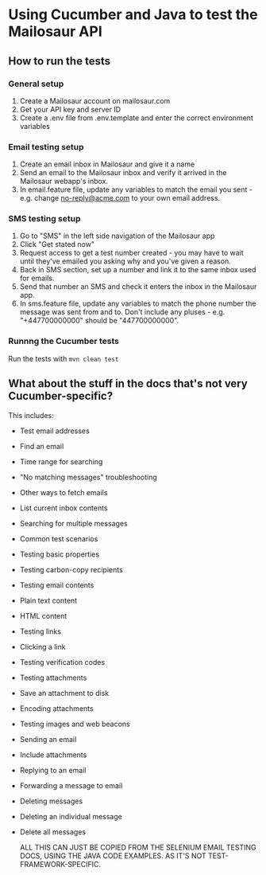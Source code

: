 # Using Cucumber and Java to test the Mailosaur API

## How to run the tests

### General setup

1. Create a Mailosaur account on mailosaur.com
2. Get your API key and server ID
3. Create a .env file from .env.template and enter the correct environment variables

### Email testing setup

1. Create an email inbox in Mailosaur and give it a name
2. Send an email to the Mailosaur inbox and verify it arrived in the Mailosaur webapp's inbox.
3. In email.feature file, update any variables to match the email you sent - e.g. change no-reply@acme.com to your own email address.

### SMS testing setup

1. Go to "SMS" in the left side navigation of the Mailosaur app
2. Click "Get stated now"
3. Request access to get a test number created - you may have to wait until they've emailed you asking why and you've given a reason.
4. Back in SMS section, set up a number and link it to the same inbox used for emails.
5. Send that number an SMS and check it enters the inbox in the Mailosaur app.
6. In sms.feature file, update any variables to match the phone number the message was sent from and to. Don't include any pluses - e.g. "+447700000000" should be "447700000000".

### Runnng the Cucumber tests

Run the tests with `mvn clean test`

## What about the stuff in the docs that's not very Cucumber-specific?

This includes:

- Test email addresses
- Find an email
- Time range for searching
- "No matching messages" troubleshooting
- Other ways to fetch emails
- List current inbox contents
- Searching for multiple messages
- Common test scenarios
- Testing basic properties
- Testing carbon-copy recipients
- Testing email contents
- Plain text content
- HTML content
- Testing links
- Clicking a link
- Testing verification codes
- Testing attachments
- Save an attachment to disk
- Encoding attachments
- Testing images and web beacons
- Sending an email
- Include attachments
- Replying to an email
- Forwarding a message to email
- Deleting messages
- Deleting an individual message
- Delete all messages

  ALL THIS CAN JUST BE COPIED FROM THE SELENIUM EMAIL TESTING DOCS, USING THE JAVA CODE EXAMPLES. AS IT'S NOT TEST-FRAMEWORK-SPECIFIC.

